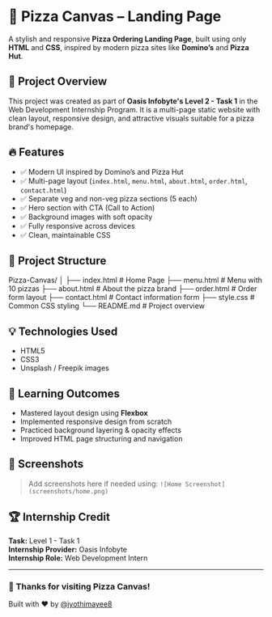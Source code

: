 # 🍕 Pizza Canvas – Landing Page

A stylish and responsive **Pizza Ordering Landing Page**, built using only **HTML** and **CSS**, inspired by modern pizza sites like **Domino’s** and **Pizza Hut**.

## 🚀 Project Overview

This project was created as part of **Oasis Infobyte's Level 2 - Task 1** in the Web Development Internship Program. It is a multi-page static website with clean layout, responsive design, and attractive visuals suitable for a pizza brand's homepage.

## 🔥 Features

- ✅ Modern UI inspired by Domino’s and Pizza Hut
- ✅ Multi-page layout (`index.html`, `menu.html`, `about.html`, `order.html`, `contact.html`)
- ✅ Separate veg and non-veg pizza sections (5 each)
- ✅ Hero section with CTA (Call to Action)
- ✅ Background images with soft opacity
- ✅ Fully responsive across devices
- ✅ Clean, maintainable CSS

## 📂 Project Structure

Pizza-Canvas/
│
├── index.html # Home Page
├── menu.html # Menu with 10 pizzas
├── about.html # About the pizza brand
├── order.html # Order form layout
├── contact.html # Contact information form
├── style.css # Common CSS styling
└── README.md # Project overview

## 💡 Technologies Used

- HTML5  
- CSS3  
- Unsplash / Freepik images  

## 🧠 Learning Outcomes

- Mastered layout design using **Flexbox**
- Implemented responsive design from scratch
- Practiced background layering & opacity effects
- Improved HTML page structuring and navigation

## 📸 Screenshots

> Add screenshots here if needed using:
> `![Home Screenshot](screenshots/home.png)`

## 🏆 Internship Credit

**Task:** Level 1 - Task 1  
**Internship Provider:** Oasis Infobyte  
**Internship Role:** Web Development Intern

---

### 🙌 Thanks for visiting Pizza Canvas!  
Built with ❤️ by [@jyothimayee8](https://github.com/jyothimayee8)
